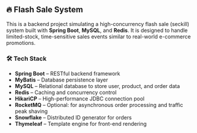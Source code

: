 ## 🔥 Flash Sale System 

This is a backend project simulating a high-concurrency flash sale (seckill) system built with **Spring Boot**, **MySQL**, and **Redis**. It is designed to handle limited-stock, time-sensitive sales events similar to real-world e-commerce promotions.

### 🛠 Tech Stack

- **Spring Boot** – RESTful backend framework
- **MyBatis** – Database persistence layer
- **MySQL** – Relational database to store user, product, and order data
- **Redis** – Caching and concurrency control
- **HikariCP** – High-performance JDBC connection pool
- **RocketMQ** – Optional: for asynchronous order processing and traffic peak shaving
- **Snowflake** – Distributed ID generator for orders
- **Thymeleaf** – Template engine for front-end rendering 

